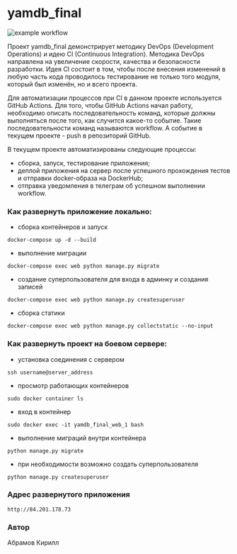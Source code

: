 # yamdb_final

![example workflow](https://github.com/KirillAAbramov/yamdb_final/actions/workflows/yamdb_workflow.yml/badge.svg)

Проект yamdb_final демонстрирует методику DevOps (Development Operations) и идею CI (Continuous Integration). Методика DevOps направлена на увеличение скорости, качества и безопасности разработки. Идея CI состоит в том, чтобы после внесения изменений в любую часть кода проводилось тестирование не только того модуля, который был изменён, но и всего проекта.

Для автоматизации процессов при CI в данном проекте используется GitHub Actions. Для того, чтобы GitHub Actions начал работу, необходимо описать последовательность команд, которые должны выполняться после того, как случится какое-то событие. Такие последовательности команд называются workflow. А событие в текущем проекте - push в репозиторий GitHub.

В текущем проекте автоматизированы следующие процессы:
 - сборка, запуск, тестирование приложения;
 - деплой приложения на сервер после успешного прохождения тестов и отправки docker-образа на DockerHub;
 - отправка уведомления в телеграм об успешном выполнении workflow.

### Как развернуть приложение локально:
 - сборка контейнеров и запуск
 ```
 docker-compose up -d --build
 ``` 
 - выполнение миграции
 ```
 docker-compose exec web python manage.py migrate
 ```
 - создание суперпользователя для входа в админку и создания записей
 ```
 docker-compose exec web python manage.py createsuperuser
 ```
 - сборка статики
 ```
 docker-compose exec web python manage.py collectstatic --no-input
 ```

### Как развернуть проект на боевом сервере:
 - установка соединения с сервером
 ```
 ssh username@server_address
 ```
 - просмотр работающих контейнеров
 ```
 sudo docker container ls
 ```
 - вход в контейнер
 ```
 sudo docker exec -it yamdb_final_web_1 bash
 ```
 - выполнение миграций внутри контейнера
 ```
 python manage.py migrate
 ```
 - при необходимости возможно создать суперпользователя
 ```
 python manage.py createsuperuser
 ```

### Адрес развернутого приложения
```
http://84.201.178.73
```

### Автор
Абрамов Кирилл